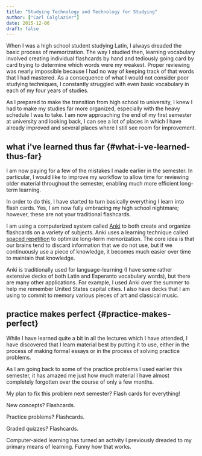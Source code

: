 ```yaml
---
title: "Studying Technology and Technology for Studying"
author: ["Carl Colglazier"]
date: 2015-12-06
draft: false
---
```


When I was a high school student studying Latin, I always dreaded the
basic process of memorization. The way I studied then, learning
vocabulary involved creating individual flashcards by hand and
tediously going card by card trying to determine which words were my
weakest. Proper reviewing was nearly impossible because I had no way
of keeping track of that words that I had mastered. As a consequence
of what I would not consider poor studying techniques, I constantly
struggled with even basic vocabulary in each of my four years of
studies.

As I prepared to make the transition from high school to university, I
knew I had to make my studies far more organized, especially with the
heavy schedule I was to take. I am now approaching the end of my first
semester at university and looking back, I can see a lot of places in
which I have already improved and several places where I still see
room for improvement.


## what i've learned thus far {#what-i-ve-learned-thus-far}

I am now paying for a few of the mistakes I made earlier in the
semester. In particular, I would like to improve my workflow to allow
time for reviewing older material throughout the semester, enabling
much more efficient long-term learning.

In order to do this, I have started to turn basically everything I
learn into flash cards. Yes, I am now fully embracing my high school
nightmare; however, these are not your traditional flashcards.

I am using a computerized system called [Anki](https://github.com/dae/anki) to both create and
organize flashcards on a variety of subjects.  Anki uses a learning
technique called [spaced repetition](https://en.wikipedia.org/wiki/Spaced%5Frepetition) to optimize long-term
memorization. The core idea is that our brains tend to discard
information that we do not use, but if we continuously use a piece of
knowledge, it becomes much easier over time to maintain that
knowledge.

Anki is traditionally used for language-learning (I have some rather
extensive decks of both Latin and Esperanto vocabulary words), but
there are many other applications.  For example, I used Anki over the
summer to help me remember United States capital cities. I also have
decks that I am using to commit to memory various pieces of art and
classical music.


## practice makes perfect {#practice-makes-perfect}

While I have learned quite a bit in all the lectures which I have
attended, I have discovered that I learn material best by putting it
to use, either in the process of making formal essays or in the
process of solving practice problems.

As I am going back to some of the practice problems I used earlier
this semester, it has amazed me just how much material I have almost
completely forgotten over the course of only a few months.

My plan to fix this problem next semester? Flash cards for everything!

New concepts? Flashcards.

Practice problems? Flashcards.

Graded quizzes? Flashcards.

Computer-aided learning has turned an activity I previously dreaded to
my primary means of learning. Funny how that works.